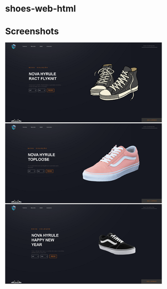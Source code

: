 # shoes-web-html
 

# Screenshots
![](screenshots/screen1.png)
![](screenshots/screen2.png)
![](screenshots/screen3.png)
